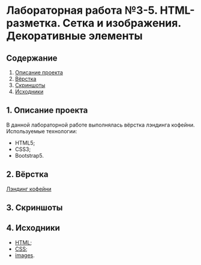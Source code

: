 # Лабораторная работа №3-5. HTML-разметка. Сетка и изображения. Декоративные элементы
  
## Содержание  
1. [Описание проекта](#1-Описание-проекта)  
2. [Вёрстка](#2-Вёрстка)  
3. [Скриншоты](#3-Скриншоты)  
4. [Исходники](#4-Исходники)  
  
## 1. Описание проекта  
В данной лабораторной работе выполнялась вёрстка лэндинга кофейни.  
Используемые технологии:  
* HTML5;  
* CSS3;  
* Bootstrap5.  
  
## 2. Вёрстка  
[Лэндинг кофейни](https://coffee-time-evt.netlify.app/)  
  
## 3. Скриншоты  
  
## 4. Исходники  
* [HTML](https://github.com/nekhaychik/Ergonomic-web-technologies/blob/main/index.html);
* [CSS](https://github.com/nekhaychik/Ergonomic-web-technologies/blob/main/css/style.css);
* [images](https://github.com/nekhaychik/Ergonomic-web-technologies/tree/main/img).
   
